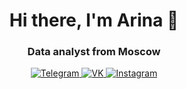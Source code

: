 <div id="header" align="center">
	<h1>Hi there, I'm Arina 👋</h1>
	<h3>Data analyst from Moscow</h3>
</div>
<div id="socials" align="center">
	<a href="https://t.me/chaarse">
		<img src="https://img.shields.io/badge/Telegram-blue?style=for-the-badge&logo=telegram&logoColor=white" alt="Telegram"/>
	</a>
	<a href="https://vk.com/chaarse">
		<img src="https://img.shields.io/badge/VK-blue?style=for-the-badge&logo=vk&logoColor=white" alt="VK"/>
	</a>
	<a href="https://instagram.com/chaarse?r=nametag">
		<img src="https://img.shields.io/badge/Instagram-blue?style=for-the-badge&logo=Instagram&logoColor=white" alt="Instagram"/>
	</a>
</div>

<!--
**chaarse/chaarse** is a ✨ _special_ ✨ repository because its `README.md` (this file) appears on your GitHub profile.

Here are some ideas to get you started:

- 🔭 I’m currently working on ...
- 🌱 I’m currently learning ...
- 👯 I’m looking to collaborate on ...
- 🤔 I’m looking for help with ...
- 💬 Ask me about ...
- 📫 How to reach me: ...
- 😄 Pronouns: ...
- ⚡ Fun fact: ...
-->
